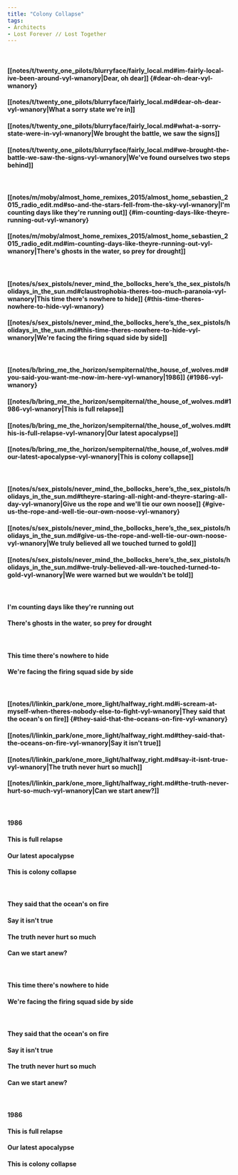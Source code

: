```yaml
---
title: "Colony Collapse"
tags:
- Architects
- Lost Forever ∕∕ Lost Together
---
```

&nbsp;
#### [[notes/t/twenty_one_pilots/blurryface/fairly_local.md#im-fairly-local-ive-been-around-vyl-wnanory|Dear, oh dear]] {#dear-oh-dear-vyl-wnanory}
#### [[notes/t/twenty_one_pilots/blurryface/fairly_local.md#dear-oh-dear-vyl-wnanory|What a sorry state we're in]]
#### [[notes/t/twenty_one_pilots/blurryface/fairly_local.md#what-a-sorry-state-were-in-vyl-wnanory|We brought the battle, we saw the signs]]
#### [[notes/t/twenty_one_pilots/blurryface/fairly_local.md#we-brought-the-battle-we-saw-the-signs-vyl-wnanory|We've found ourselves two steps behind]]
&nbsp;
#### [[notes/m/moby/almost_home_remixes_2015/almost_home_sebastien_2015_radio_edit.md#so-and-the-stars-fell-from-the-sky-vyl-wnanory|I'm counting days like they're running out]] {#im-counting-days-like-theyre-running-out-vyl-wnanory}
#### [[notes/m/moby/almost_home_remixes_2015/almost_home_sebastien_2015_radio_edit.md#im-counting-days-like-theyre-running-out-vyl-wnanory|There's ghosts in the water, so prey for drought]]
&nbsp;
#### [[notes/s/sex_pistols/never_mind_the_bollocks_here’s_the_sex_pistols/holidays_in_the_sun.md#claustrophobia-theres-too-much-paranoia-vyl-wnanory|This time there's nowhere to hide]] {#this-time-theres-nowhere-to-hide-vyl-wnanory}
#### [[notes/s/sex_pistols/never_mind_the_bollocks_here’s_the_sex_pistols/holidays_in_the_sun.md#this-time-theres-nowhere-to-hide-vyl-wnanory|We're facing the firing squad side by side]]
&nbsp;
#### [[notes/b/bring_me_the_horizon/sempiternal/the_house_of_wolves.md#you-said-you-want-me-now-im-here-vyl-wnanory|1986]] {#1986-vyl-wnanory}
#### [[notes/b/bring_me_the_horizon/sempiternal/the_house_of_wolves.md#1986-vyl-wnanory|This is full relapse]]
#### [[notes/b/bring_me_the_horizon/sempiternal/the_house_of_wolves.md#this-is-full-relapse-vyl-wnanory|Our latest apocalypse]]
#### [[notes/b/bring_me_the_horizon/sempiternal/the_house_of_wolves.md#our-latest-apocalypse-vyl-wnanory|This is colony collapse]]
&nbsp;
#### [[notes/s/sex_pistols/never_mind_the_bollocks_here’s_the_sex_pistols/holidays_in_the_sun.md#theyre-staring-all-night-and-theyre-staring-all-day-vyl-wnanory|Give us the rope and we'll tie our own noose]] {#give-us-the-rope-and-well-tie-our-own-noose-vyl-wnanory}
#### [[notes/s/sex_pistols/never_mind_the_bollocks_here’s_the_sex_pistols/holidays_in_the_sun.md#give-us-the-rope-and-well-tie-our-own-noose-vyl-wnanory|We truly believed all we touched turned to gold]]
#### [[notes/s/sex_pistols/never_mind_the_bollocks_here’s_the_sex_pistols/holidays_in_the_sun.md#we-truly-believed-all-we-touched-turned-to-gold-vyl-wnanory|We were warned but we wouldn't be told]]
&nbsp;
#### I'm counting days like they're running out
#### There's ghosts in the water, so prey for drought
&nbsp;
#### This time there's nowhere to hide
#### We're facing the firing squad side by side
&nbsp;
#### [[notes/l/linkin_park/one_more_light/halfway_right.md#i-scream-at-myself-when-theres-nobody-else-to-fight-vyl-wnanory|They said that the ocean's on fire]] {#they-said-that-the-oceans-on-fire-vyl-wnanory}
#### [[notes/l/linkin_park/one_more_light/halfway_right.md#they-said-that-the-oceans-on-fire-vyl-wnanory|Say it isn't true]]
#### [[notes/l/linkin_park/one_more_light/halfway_right.md#say-it-isnt-true-vyl-wnanory|The truth never hurt so much]]
#### [[notes/l/linkin_park/one_more_light/halfway_right.md#the-truth-never-hurt-so-much-vyl-wnanory|Can we start anew?]]
&nbsp;
#### 1986
#### This is full relapse
#### Our latest apocalypse
#### This is colony collapse
&nbsp;
#### They said that the ocean's on fire
#### Say it isn't true 
#### The truth never hurt so much
#### Can we start anew?
&nbsp;
#### This time there's nowhere to hide
#### We're facing the firing squad side by side
&nbsp;
#### They said that the ocean's on fire
#### Say it isn't true 
#### The truth never hurt so much
#### Can we start anew?
&nbsp;
#### 1986
#### This is full relapse
#### Our latest apocalypse
#### This is colony collapse
